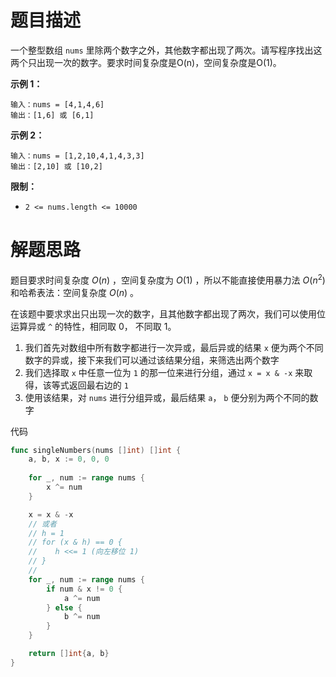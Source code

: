 # 题目描述

一个整型数组 `nums` 里除两个数字之外，其他数字都出现了两次。请写程序找出这两个只出现一次的数字。要求时间复杂度是O(n)，空间复杂度是O(1)。

 

**示例 1：**

```
输入：nums = [4,1,4,6]
输出：[1,6] 或 [6,1]
```

**示例 2：**

```
输入：nums = [1,2,10,4,1,4,3,3]
输出：[2,10] 或 [10,2]
```

 

**限制：**

-   `2 <= nums.length <= 10000`

 

# 解题思路

题目要求时间复杂度 $O(n)$ ，空间复杂度为 $O(1)$ ，所以不能直接使用暴力法 $O(n^2)$ 和哈希表法：空间复杂度 $O(n)$ 。

在该题中要求求出只出现一次的数字，且其他数字都出现了两次，我们可以使用位运算异或 `^` 的特性，相同取 0， 不同取 1。

1.  我们首先对数组中所有数字都进行一次异或，最后异或的结果 `x` 便为两个不同数字的异或，接下来我们可以通过该结果分组，来筛选出两个数字
2.  我们选择取 `x` 中任意一位为 `1` 的那一位来进行分组，通过 `x = x & -x` 来取得，该等式返回最右边的 `1`
3.  使用该结果，对 `nums` 进行分组异或，最后结果 `a`， `b` 便分别为两个不同的数字



代码

```go
func singleNumbers(nums []int) []int {
    a, b, x := 0, 0, 0
    
    for _, num := range nums {
        x ^= num
    }

    x = x & -x
    // 或者
    // h = 1
    // for (x & h) == 0 {
    // 	  h <<= 1 (向左移位 1)
	// }
	//
    for _, num := range nums {
        if num & x != 0 {
            a ^= num
        } else {
            b ^= num
        }
    }

    return []int{a, b}
}
```

